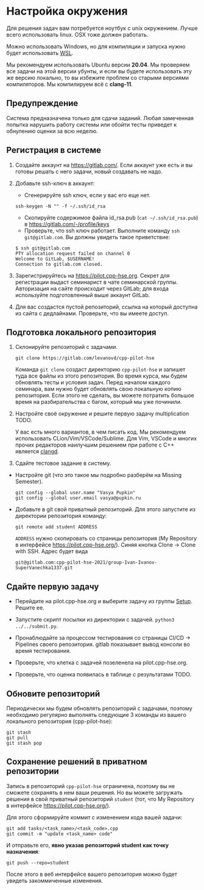 # Настройка окружения

Для решения задач вам потребуется ноутбук с unix окружением. Лучше всего использовать linux.
OSX тоже должен работать.

Можно использовать Windows, но для компиляции и запуска нужно будет использовать [WSL](https://www.jetbrains.com/help/clion/how-to-use-wsl-development-environment-in-clion.html).

Мы рекомендуем использовать Ubuntu версии **20.04**. Мы проверяем
все задачи на этой версии убунты, и если вы будете использовать эту же версию
локально, то вы избежите проблем со старыми версиями компиляторов. Мы компилируем
всё с **clang-11**.

## Предупреждение

Система предназначена только для сдачи заданий. Любая замеченная попытка нарушить работу системы или обойти тесты приведет к обнулению оценки за всю неделю.

## Регистрация в системе

1. Создайте аккаунт на https://gitlab.com/. Если аккаунт уже есть и вы готовы решать с него задачи, новый создавать не надо.
1. Добавьте ssh-ключ в аккаунт:
    * Сгенерируйте ssh ключ, если у вас его еще нет.
     ```
     ssh-keygen -N "" -f ~/.ssh/id_rsa
     ```
    * Скопируйте содержимое файла id_rsa.pub (`cat ~/.ssh/id_rsa.pub`) в https://gitlab.com/-/profile/keys
    * Проверьте, что ssh ключ работает. Выполните команду `ssh git@gitlab.com`. Вы должны увидеть такое приветствие:
     ```
     $ ssh git@gitlab.com
     PTY allocation request failed on channel 0
     Welcome to GitLab, $USERNAME!
     Connection to gitlab.com closed.
     ```

1. Зарегистрируйтесь на https://pilot.cpp-hse.org. Секрет для регистрации выдаст семинарист в чате семинарской группы. Авторизация на сайте происходит через GitLab; для входа используйте подготовленный выше аккаунт GitLab.

1. Для вас создастся пустой репозиторий, ссылка на который доступна из сайта с дедлайнами. Проверьте, что вы имеете доступ.

## Подготовка локального репозитория

1. Склонируйте репозиторий с задачами.
   ```
   git clone https://gitlab.com/levanovd/cpp-pilot-hse
   ```

   Команда `git clone` создаст директорию `cpp-pilot-hse` и запишет туда все файлы из этого репозитория.
   Во время курса, мы будем обновлять тесты и условия задач. Перед началом каждого семинара, вам нужно
   будет обновлять свою локальную копию репозитория. Если этого не сделать, вы можете потратить
   большое время на разбирательства с багом, который мы уже починили.

2. Настройте своё окружение и решите первую задачу multiplication TODO.

   У вас есть много вариантов, в чем писать код. Мы рекомендуем использовать CLion/Vim/VSCode/Sublime.
   Для Vim, VSCode и многих прочих редакторов наилучшим решением при работе с C++ является [clangd](https://clangd.llvm.org/).

3. Сдайте тестовое задание в систему.

 - Настройте git (что это такое мы подробно разберём на Missing Semester).
   ```
   git config --global user.name "Vasya Pupkin"
   git config --global user.email vasya@pupkin.ru
   ```

 - Добавьте в git свой приватный репозиторий. Для этого запустите из директории репозитория команду:

   ```
   git remote add student ADDRESS
   ```

   `ADDRESS` нужно скопировать со страницы репозитория (My Repository в интерфейсе https://pilot.cpp-hse.org/). Синяя кнопка Clone -> Clone with SSH.
   Адрес будет вида
   ```
   git@gitlab.com:cpp-pilot-hse-2021/group-Ivan-Ivanov-SuperVanechka1337.git
   ```

## Сдайте первую задачу
 - Перейдите на pilot.cpp-hse.org и выберите задачу из группы [Setup](https://pilot.cpp-hse.org/#Setup). Решите ее.

 - Запустите скрипт посылки из директории с задачей. `python3 ../../submit.py`.

 - Пронаблюдайте за процессом тестирования со страницы CI/CD -> Pipelines своего репозитория. gitlab показывает вывод консоли во время тестирования.

 - Проверьте, что клетка с задачей позеленела на pilot.cpp-hse.org.

 - Проверьте, что оценка появилась в таблице с результатами TODO.

## Обновите репозиторий
Периодически мы будем обновлять репозиторий с задачами, поэтому необходимо регулярно выполнять следующие 3 команды из вашего локального репозитория (cpp-pilot-hse):

   ```
   git stash
   git pull
   git stash pop
   ```

## Сохранение решений в приватном репозитории
Запись в репозиторий `cpp-pilot-hse` ограничена, поэтому вы не сможете сохранять в нем ваши решения. Но вы можете загружать решения в свой приватный репозиторий `student` (тот, что My Repository в интерфейсе https://pilot.cpp-hse.org/).

Для этого сформируйте коммит с изменением кода вашей задачи:
```
git add tasks/<task_name>/<task_code>.cpp
git commit -m "update <task_name> code"
```
И отправьте его, **явно указав репозиторий student как точку назначения**:
```
git push --repo=student
```
После этого в веб интерфейсе вашего репозитория можно будет увидеть закоммиченные изменения.
